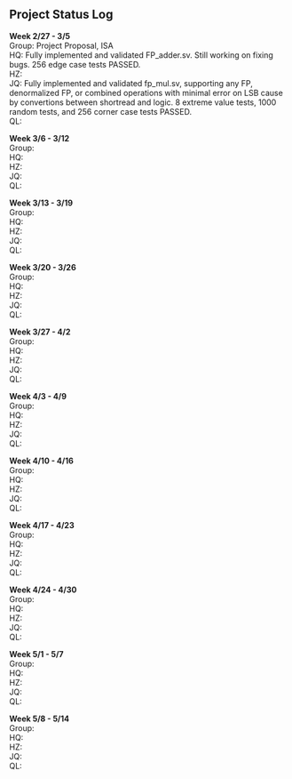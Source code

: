 ## Project Status Log

**Week 2/27 - 3/5** <br />
Group: Project Proposal, ISA <br />
HQ: Fully implemented and validated FP_adder.sv. Still working on fixing bugs. 256 edge case tests PASSED. <br />
HZ: <br />
JQ: Fully implemented and validated fp_mul.sv, supporting any FP, denormalized FP, or combined operations with minimal error on LSB cause by convertions between shortread and logic. 8 extreme value tests, 1000 random tests, and 256 corner case tests PASSED. <br />
QL: <br />

**Week 3/6 - 3/12** <br />
Group: <br />
HQ: <br />
HZ: <br />
JQ: <br />
QL: <br />

**Week 3/13 - 3/19** <br />
Group: <br />
HQ: <br />
HZ: <br />
JQ: <br />
QL: <br />

**Week 3/20 - 3/26** <br />
Group: <br />
HQ: <br />
HZ: <br />
JQ: <br />
QL: <br />

**Week 3/27 - 4/2** <br />
Group: <br />
HQ: <br />
HZ: <br />
JQ: <br />
QL: <br />

**Week 4/3 - 4/9** <br />
Group: <br />
HQ: <br />
HZ: <br />
JQ: <br />
QL: <br />

**Week 4/10 - 4/16** <br />
Group: <br />
HQ: <br />
HZ: <br />
JQ: <br />
QL: <br />

**Week 4/17 - 4/23** <br />
Group: <br />
HQ: <br />
HZ: <br />
JQ: <br />
QL: <br />

**Week 4/24 - 4/30** <br />
Group: <br />
HQ: <br />
HZ: <br />
JQ: <br />
QL: <br />

**Week 5/1 - 5/7** <br />
Group: <br />
HQ: <br />
HZ: <br />
JQ: <br />
QL: <br />

**Week 5/8 - 5/14** <br />
Group: <br />
HQ: <br />
HZ: <br />
JQ: <br />
QL: <br />
